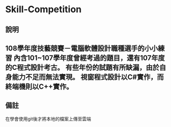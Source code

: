# Skill-Competition
## 說明
108學年度技藝競賽－電腦軟體設計職種選手的小小練習
內含101~107學年度曾經考過的題目，還有107年度的C程式設計考古。
有些年份的試題有所缺漏，由於自身能力不足而無法實現。
視窗程式設計以C#實作，而終端機則以C++實作。
---
## 備註
在學會使用git後才將本地的檔案上傳至雲端
